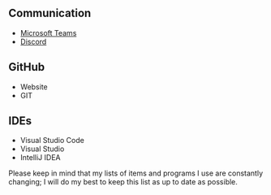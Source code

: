 ## Communication
- [Microsoft Teams](https://github.com/Kyrncion/Settings/tree/main/Communication/Microsoft%20Teams)
- [Discord](https://github.com/Kyrncion/Settings/tree/main/Communication/Discord)

## GitHub
- Website
- GIT

## IDEs
- Visual Studio Code
- Visual Studio
- IntelliJ IDEA

Please keep in mind that my lists of items and programs I use are constantly changing; I will do my best to keep this list as up to date as possible.
